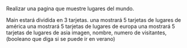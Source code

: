 Realizar una pagina que muestre lugares del mundo.

Main estará dividida en 3 tarjetas. 
una mostrará 5 tarjetas de lugares de américa
una mostrará 5 tarjetas de lugares de europa
una mostrará 5 tarjetas de lugares de asia 
imagen, nombre, numero de visitantes, (booleano que diga si se puede ir en verano)

